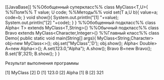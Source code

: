 [[JavaBase]]
%%Обобщенный суперкласс%%
class MyClass<T,U>{
%%Поля%%
	T value;
	U code;
%%Методы%%
	void set(T a,U b){
		value=a;
		code=b;
	}
	void show(){
		System.out.println("[1] "+value);
		System.out.println("[2] "+code);
	}
}
%%Обобщенный подкласс%%
class Alpha< T> extends MyClass<T,String>{}
%%Обычный подкласс%%
class Bravo extends MyClass<Character,Integer>{}
%%Главный класс%%
class Demo{
	public static void main(String[] args){
		MyClass<String,Character> obj=new MyClass<>();
		obj.set("MyClass",'D');
		obj.show();
		Alpha< Double> A=new Alpha<>();
		A.set(123.0,"Alpha");
		A.show();
		Bravo B=new Bravo();
		B.set('B',321);
		B.show();
	}
}

Результат выполнения программы

[1] MyClass
[2] D
[1] 123.0
[2] Alpha
[1] B
[2] 321